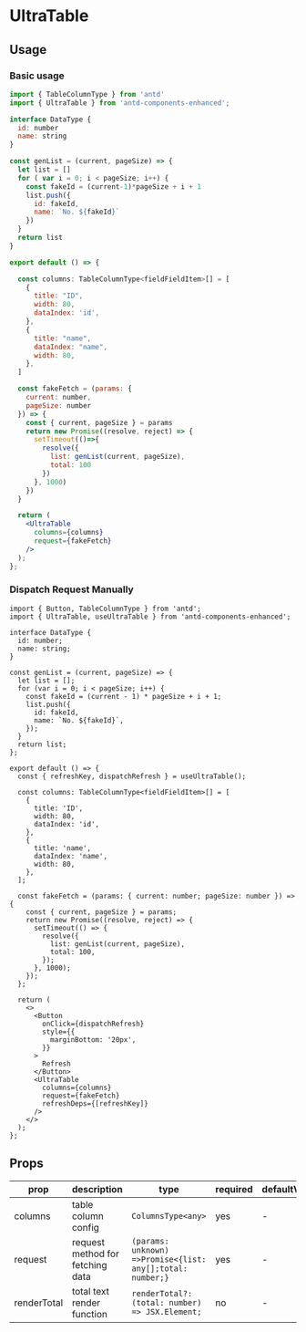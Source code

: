 # UltraTable

## Usage

### Basic usage

```jsx
import { TableColumnType } from 'antd'
import { UltraTable } from 'antd-components-enhanced';

interface DataType {
  id: number
  name: string
}

const genList = (current, pageSize) => {
  let list = []
  for ( var i = 0; i < pageSize; i++) {
    const fakeId = (current-1)*pageSize + i + 1
    list.push({
      id: fakeId,
      name: `No. ${fakeId}`
    })
  }
  return list
}

export default () => {

  const columns: TableColumnType<fieldFieldItem>[] = [
    {
      title: "ID",
      width: 80,
      dataIndex: 'id',
    },
    {
      title: "name",
      dataIndex: "name",
      width: 80,
    },
  ]

  const fakeFetch = (params: {
    current: number,
    pageSize: number
  }) => {
    const { current, pageSize } = params
    return new Promise((resolve, reject) => {
      setTimeout(()=>{
        resolve({
          list: genList(current, pageSize),
          total: 100
        })
      }, 1000)
    })
  }

  return (
    <UltraTable
      columns={columns}
      request={fakeFetch}
    />
  );
};
```

### Dispatch Request Manually

```tsx
import { Button, TableColumnType } from 'antd';
import { UltraTable, useUltraTable } from 'antd-components-enhanced';

interface DataType {
  id: number;
  name: string;
}

const genList = (current, pageSize) => {
  let list = [];
  for (var i = 0; i < pageSize; i++) {
    const fakeId = (current - 1) * pageSize + i + 1;
    list.push({
      id: fakeId,
      name: `No. ${fakeId}`,
    });
  }
  return list;
};

export default () => {
  const { refreshKey, dispatchRefresh } = useUltraTable();

  const columns: TableColumnType<fieldFieldItem>[] = [
    {
      title: 'ID',
      width: 80,
      dataIndex: 'id',
    },
    {
      title: 'name',
      dataIndex: 'name',
      width: 80,
    },
  ];

  const fakeFetch = (params: { current: number; pageSize: number }) => {
    const { current, pageSize } = params;
    return new Promise((resolve, reject) => {
      setTimeout(() => {
        resolve({
          list: genList(current, pageSize),
          total: 100,
        });
      }, 1000);
    });
  };

  return (
    <>
      <Button
        onClick={dispatchRefresh}
        style={{
          marginBottom: '20px',
        }}
      >
        Refresh
      </Button>
      <UltraTable
        columns={columns}
        request={fakeFetch}
        refreshDeps={[refreshKey]}
      />
    </>
  );
};
```

## Props

| prop        | description                      | type                                                       | required | defaultValue |
| ----------- | -------------------------------- | ---------------------------------------------------------- | -------- | ------------ |
| columns     | table column config              | `ColumnsType<any>`                                         | yes      | -            |
| request     | request method for fetching data | `(params: unknown) =>Promise<{list: any[];total: number;}` | yes      | -            |
| renderTotal | total text render function       | `renderTotal?: (total: number) => JSX.Element;`            | no       | -            |
